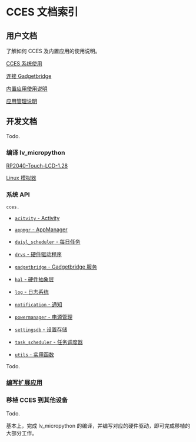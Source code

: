 # CCES 文档索引

## 用户文档

了解如何 CCES 及内置应用的使用说明。

[CCES 系统使用](cces_useage.md)

[连接 Gadgetbridge](gadgetbridge_useage.md)

[内置应用使用说明](apps.md)

[应用管理说明](appmanagement.md)

## 开发文档

Todo.

### 编译 lv_micropython

[RP2040-Touch-LCD-1.28](compile.md#RP2040-Touch-LCD-1.28)

[Linux 模拟器](compile.md#Linux-模拟器)

### 系统 API

`cces.`

- [`acitvity` - Activity](activity.md)

- [`appmgr` - AppManager](appmgr.md)

- [`daiyl_scheduler` - 每日任务](dailytask.md)

- [`drvs` - 硬件驱动程序](drvs.md)

- [`gadgetbridge` - Gadgetbridge 服务](gadgetbridge_api.md)

- [`hal` - 硬件抽象层](hal.md)

- [`log` - 日志系统](log.md)

- [`notification` - 通知](notification.md)

- [`powermanager` - 电源管理](powermanager.md)

- [`settingsdb` - 设置存储](settingsdb.md)

- [`task_scheduler` - 任务调度器](task_scheduler.md)

- [`utils` - 实用函数](utils.md)

Todo.

### [编写扩展应用](create_app.md)

### 移植 CCES 到其他设备

Todo.

基本上，完成 lv_micropython 的编译，并编写对应的硬件驱动，即可完成移植的大部分工作。